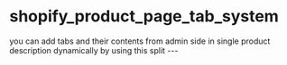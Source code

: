 # shopify_product_page_tab_system
you can add tabs and their contents from admin side in single product description dynamically by using this split --- 
